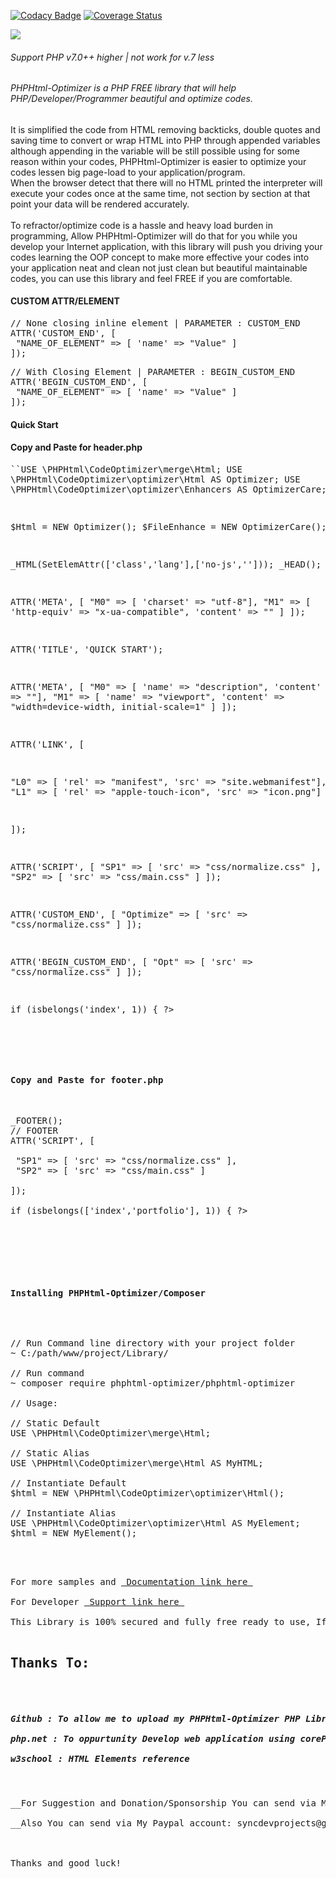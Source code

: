 [![Codacy Badge](https://app.codacy.com/project/badge/Grade/9aa969ea8b1642588110cc72dd308343)](https://www.codacy.com/gh/nielsofficeofficial/PHPHtml-Optimizer/dashboard?utm_source=github.com&amp;utm_medium=referral&amp;utm_content=nielsofficeofficial/PHPHtml-Optimizer&amp;utm_campaign=Badge_Grade)
[![Coverage Status](https://coveralls.io/repos/github/nielsofficeofficial/PHPHtml-Optimizer/badge.svg?branch=master)](https://coveralls.io/github/nielsofficeofficial/PHPHtml-Optimizer?branch=master)

<img src="https://scontent.fmnl3-1.fna.fbcdn.net/v/t1.0-9/119389723_1181335685573316_2339548645504738190_n.jpg?_nc_cat=103&_nc_sid=730e14&_nc_eui2=AeFjNkrFhVNjcxR9W-QtwMKG_uGjgyCAqLH-4aODIICosd7orVRodvpIVMgnCL6x0pJ5epFA3U6mpHBm2VkJl7vc&_nc_ohc=VqXGzZi2mvkAX8_tiLn&_nc_ht=scontent.fmnl3-1.fna&oh=0e70840c2f5ec7a5d20b5b94739a5b8a&oe=5F8768AA">
<h6>Support PHP v7.0++ higher | not work for v.7 less</h6>
<h6>PHPHtml-Optimizer is a PHP FREE library that will help PHP/Developer/Programmer beautiful and optimize codes. </h6>
<p>It is simplified the code from HTML removing backticks, double quotes and saving time to convert or wrap HTML into PHP through appended variables although appending in the variable will be still possible using for some reason within your codes, PHPHtml-Optimizer is easier to optimize your codes lessen big page-load to your application/program.<br />
When the browser detect that there will no HTML printed the interpreter will execute your codes once at the same time, not section by section at that point your data will be rendered accurately.<br /><br />
To refractor/optimize code is a hassle and heavy load burden in programming, Allow PHPHtml-Optimizer will do that for you while you develop your Internet application, with this library will push you driving your codes learning the OOP concept to make more effective your codes into your application neat and clean not just clean but beautiful maintainable codes, you can use this library and feel FREE if you are comfortable.    
</p>

<h4>CUSTOM ATTR/ELEMENT</h4>
<pre>
// None closing inline element | PARAMETER : CUSTOM_END
ATTR('CUSTOM_END', [
 "NAME_OF_ELEMENT" => [ 'name' => "Value" ]
]);
</pre>
<pre>
// With Closing Element | PARAMETER : BEGIN_CUSTOM_END	
ATTR('BEGIN_CUSTOM_END', [
 "NAME_OF_ELEMENT" => [ 'name' => "Value" ]
]);
</pre>

<h4>Quick Start</h4>
<h4>Copy and Paste for header.php</h4>
<pre>
``<?php`` 
require_once __DIR__ . '/PHPHtml-Optimizer/PHPHtml-Optimizer.php';

USE \PHPHtml\CodeOptimizer\merge\Html;
USE \PHPHtml\CodeOptimizer\optimizer\Html AS Optimizer;
USE \PHPHtml\CodeOptimizer\optimizer\Enhancers AS OptimizerCare;

$Html = NEW Optimizer();
$FileEnhance = NEW OptimizerCare();
 
_HTML(SetElemAttr(['class','lang'],['no-js','']));
_HEAD();

ATTR('META', [
 "M0" => [ 'charset'    => "utf-8"],
 "M1" => [ 'http-equiv' => "x-ua-compatible", 'content' => "" ]
]); 

ATTR('TITLE', 'QUICK START'); 

ATTR('META', [ 
 "M0" => [ 'name' => "description", 'content' => ""],
 "M1" => [ 'name' => "viewport",    'content' => "width=device-width, initial-scale=1" ]
]); 

ATTR('LINK', [ 

 "L0" => [ 'rel' => "manifest", 		'src' => "site.webmanifest"],
 "L1" => [ 'rel' => "apple-touch-icon", 'src' => "icon.png"]

]); 

ATTR('SCRIPT', [
 "SP1" => [ 'src' => "css/normalize.css" ],
 "SP2" => [ 'src' => "css/main.css" ]
]);

ATTR('CUSTOM_END', [
 "Optimize" => [ 'src' => "css/normalize.css" ]
]);

ATTR('BEGIN_CUSTOM_END', [
 "Opt" => [ 'src' => "css/normalize.css" ]
]);


if (isbelongs('index', 1)) { ?> 

<!-- 
 
 <style> 
   /**  Header style goes here.. **/
 </style>

 <script> 
    /**  Header script goes here.. **/
 </script>

 -->

<?php }  

xHEAD();
_BODY();
</pre>
<h4>Copy and Paste for footer.php</h4>
<pre>
_FOOTER();
// FOOTER
ATTR('SCRIPT', [
    
 "SP1" => [ 'src' => "css/normalize.css" ],
 "SP2" => [ 'src' => "css/main.css" ]

]);
      
if (isbelongs(['index','portfolio'], 1)) { ?> 

<!--

 <script> 
    /**  Header script goes here.. **/
 </script>

-->

<?php }  

xFOOTER();
xBODY();
xHTML();
</pre>
<br />
<h4>Installing PHPHtml-Optimizer/Composer</h4>
<pre>

// Run Command line directory with your project folder
~ C:/path/www/project/Library/

// Run command
~ composer require phphtml-optimizer/phphtml-optimizer

// Usage:

// Static Default
USE \PHPHtml\CodeOptimizer\merge\Html;

// Static Alias
USE \PHPHtml\CodeOptimizer\merge\Html AS MyHTML;

// Instantiate Default
$html = NEW \PHPHtml\CodeOptimizer\optimizer\Html();

// Instantiate Alias
USE \PHPHtml\CodeOptimizer\optimizer\Html AS MyElement;
$html = NEW MyElement();

</pre>

For more samples and <a href="https://github.com/nielsofficeofficial/PHPHtml-Optimizer-Docx"> Documentation link here </a><br /> 
For Developer <a href="https://github.com/nielsofficeofficial/PHPHtml-Optimizer/issues"> Support link here </a><br /> 
This Library is 100% secured and fully free ready to use, If you see vulnerability you can email me: @ nieldigitalsolution@gmail.com

<h2>Thanks To:</h2>
<h5>
Github : To allow me to upload my PHPHtml-Optimizer PHP Library to repository<br /> 
php.net : To oppurtunity Develop web application using corePHP - PHPFrameworks<br />
w3school : HTML Elements reference</h5>

__For Suggestion and Donation/Sponsorship You can send via My GCash : +639650332900__ <br />
__Also You can send via My Paypal account: syncdevprojects@gmail.com__

 

Thanks and good luck! 

